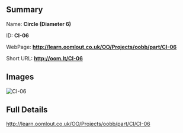 

## Summary
 
Name: __Circle (Diameter 6)__

ID: __CI-06__

WebPage: __http://learn.oomlout.co.uk/OO/Projects/oobb/part/CI-06__

Short URL: __http://oom.lt/CI-06__


## Images
![CI-06](http://oomlout.com/oomlout-OOBB/part/CI/CI-06/OOBB-CI-06_420.png)




## Full Details

 http://learn.oomlout.co.uk/OO/Projects/oobb/part/CI/CI-06

